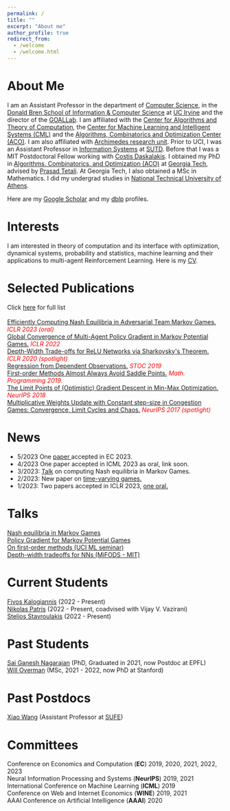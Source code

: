 ```yaml
---
permalink: /
title: ""
excerpt: "About me"
author_profile: true
redirect_from: 
  - /welcome
  - /welcome.html
---
```

About Me
======
I am an Assistant Professor in the department of [Computer Science](https://www.cs.uci.edu/), in the [Donald Bren School of Information & Computer Science](https://www.ics.uci.edu/) at [UC Irvine](https://uci.edu/) and the director of the [GOALLab](https://goallabuci.github.io/). I am affiliated with the [Center for Algorithms and Theory of Computation](https://www.ics.uci.edu/~theory/), the [Center for Machine Learning and Intelligent Systems (CML)](https://cml.ics.uci.edu/) and the [Algorithms, Combinatorics and Optimization Center (ACO)](https://acoi.ics.uci.edu/). I am also affiliated with [Archimedes research unit](https://www.archimedesai.gr/). Prior to UCI, I was an Assistant Professor in [Information Systems](https://istd.sutd.edu.sg/) at [SUTD](https://www.sutd.edu.sg/). Before that I was a MIT Postdoctoral Fellow working with [Costis Daskalakis](http://people.csail.mit.edu/costis/). I obtained my PhD in [Algorithms, Combinatorics, and Optimization (ACO)](https://www.aco.gatech.edu/) at [Georgia Tech](https://www.gatech.edu/), advised by [Prasad Tetali](https://tetali.github.io/). At Georgia Tech, I also obtained a MSc in Mathematics. I did my undergrad studies in [National Technical University of Athens](https://www.ntua.gr/en/). <br/>

Here are my [Google Scholar](https://scholar.google.com/citations?user=5NiFWuwAAAAJ&hl=en) and my [dblp](https://dblp.org/pers/hd/p/Panageas:Ioannis) profiles. <br/>

Interests
======
I am interested in theory of computation and its interface with optimization, dynamical systems, probability and statistics, machine learning and their applications to multi-agent Reinforcement Learning. Here is my [CV](https://panageas.github.io/files/panageascv.pdf).

Selected Publications 
======
Click [here](https://panageas.github.io/publications) for full list<br/>
<br/>
[Efficiently Computing Nash Equilibria in Adversarial Team Markov Games.](https://arxiv.org/abs/2208.02204) _<font color="red">ICLR 2023 (oral)</font>_ <br/>
[Global Convergence of Multi-Agent Policy Gradient in Markov Potential Games.](https://arxiv.org/abs/2106.01969) _<font color="red">ICLR 2022</font>_ <br/>
[Depth-Width Trade-offs for ReLU Networks via Sharkovsky's Theorem.](https://arxiv.org/abs/1912.04378) 
_<font color="red">ICLR 2020 (spotlight)</font>_ <br/>
[Regression from Dependent Observations.](https://arxiv.org/abs/1905.03353) _<font color="red"> STOC 2019 </font>_  <br/>
[First-order Methods Almost Always Avoid Saddle Points.](https://arxiv.org/abs/1710.07406) _<font color="red"> Math. Programming 2019. </font>_  <br/>
[The Limit Points of (Optimistic) Gradient Descent in Min-Max Optimization.](https://arxiv.org/abs/1807.03907) _<font color="red">NeurIPS 2018</font>_ <br/>
[Multiplicative Weights Update with Constant step-size in Congestion Games: Convergence, Limit Cycles and Chaos.](https://arxiv.org/abs/1703.01138) 
 _<font color="red">NeurIPS 2017 (spotlight)</font>_ <br/>

News 
======
  <ul>
  <li> 5/2023 One <a href="https://arxiv.org/abs/2301.02129">
    paper </a> accepted in EC 2023. </li>
  <li> 4/2023 One paper accepted in ICML 2023 as oral, link soon. </li>
 <li>3/2023: <a href="https://panageas.github.io/_pages/recent_advances.pdf">
        Talk</a> on computing Nash equilibria in Markov Games.</li>
<li>2/2023: New paper on <a href="https://arxiv.org/abs/2301.11241">
        time-varying games.</a> </li>
<li>1/2023: Two papers accepted in ICLR 2023, <a href="https://arxiv.org/abs/2208.02204"> one oral.</a></li>
    </ul>
    
Talks 
======
[Nash equilibria in Markov Games](https://panageas.github.io/_pages/recent_advances.pdf) <br/>
[Policy Gradient for Markov Potential Games](https://www.youtube.com/watch?v=d1QRdQ2ayNA&ab_channel=UCIBrenICS) <br/>
[On first-order methods (UCI ML seminar)](https://www.youtube.com/watch?v=4cepfWDiL3A&list=PLcm9UtazJCOKyuab1cGVE5H54Kt0XxEPN&index=3&t=2s) <br/>
[Depth-width tradeoffs for NNs (MiFODS - MIT)](https://www.youtube.com/watch?v=HNQ204BmOQ8&t=1s) <br/>

Current Students 
======
[Fivos Kalogiannis](https://fivoskal.github.io) (2022 - Present) <br/>
[Nikolas Patris](https://npatris.github.io/) (2022 - Present, coadvised with Vijay V. Vazirani) <br/>
[Stelios Stavroulakis](https://steliostavroulakis.github.io/) (2022 - Present) <br/>


Past Students
======
[Sai Ganesh Nagarajan](https://sites.google.com/view/sgnagarajan/home) (PhD, Graduated in 2021, now Postdoc at EPFL) <br/>
[Will Overman](https://willoverman.github.io/) (MSc, 2021 - 2022, now PhD at Stanford) 

Past Postdocs
======
[Xiao Wang](https://xiiaowang.github.io/) (Assistant Professor at [SUFE](http://itcs.shufe.edu.cn/))

Committees 
======
Conference on Economics and Computation (<b>EC</b>) 2019, 2020, 2021, 2022, 2023 <br/>
Neural Information Processing and Systems (<b>NeurIPS</b>) 2019, 2021 <br/>
International Conference on Machine Learning (<b>ICML</b>) 2019 <br/>
Conference on Web and Internet Economics (<b>WINE</b>) 2019, 2021 <br/>
AAAI Conference on Artificial Intelligence (<b>AAAI</b>) 2020 




